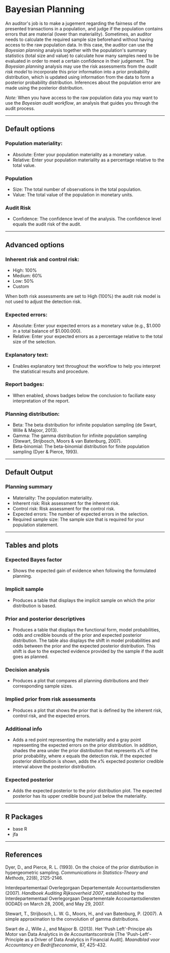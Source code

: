 Bayesian Planning
==========================

An auditor's job is to make a jugement regarding the fairness of the presented 
transactions in a population, and judge if the population contains errors that 
are material (lower than materiality). Sometimes, an auditor needs to calculate 
the required sample size beforehand without having access to the raw population 
data. In this case, the auditor can use the *Bayesian planning* analysis 
together with the population's summary statistics (total size and value) to 
calculate how many samples need to be evaluated in order to meet a certain 
confidence in their judgement. The *Bayesian planning* analysis may use the 
risk assessments from the *audit risk model* to incorporate this prior 
information into a prior probability distribution, which is updated using 
information from the data to form a posterior probability distribution. 
Inferences about the population error are made using the posterior distribution.

*Note:* When you have access to the raw population data you may want to use the 
*Bayesian audit workflow*, an analysis that guides you through the audit 
process.

----

Default options
-------
### Population materiality:
- Absolute: Enter your population materiality as a monetary value.
- Relative: Enter your population materiality as a percentage relative to the 
total value.

### Population
- Size: The total number of observations in the total population.
- Value: The total value of the population in monetary units.

### Audit Risk
- Confidence: The confidence level of the analysis. The confidence level equals 
the audit risk of the audit.

----

Advanced options
-------
### Inherent risk and control risk:
- High: 100%
- Medium: 60%
- Low: 50%
- Custom

When both risk assessments are set to High (100%) the audit risk model is not 
used to adjust the detection risk.

### Expected errors:
- Absolute: Enter your expected errors as a monetary value (e.g., $1.000 in a 
total balance of $1.000.000).
- Relative: Enter your expected errors as a percentage relative to the total 
size of the selection.

### Explanatory text:
- Enables explanatory text throughout the workflow to help you interpret the 
statistical results and procedure.

### Report badges:
- When enabled, shows badges below the conclusion to faciliate easy 
interpretation of the report.

### Planning distribution:
- Beta: The beta distribution for infinite population sampling 
(de Swart, Wille & Majoor, 2013).
- Gamma: The gamma distribution for infinite population sampling
(Stewart, Strijbosch, Moors & van Batenburg, 2007).
- Beta-binomial: The beta-binomial distribution for finite population sampling 
(Dyer & Pierce, 1993).

----

Default Output
-------

### Planning summary
- Materiality: The population materiality.
- Inherent risk: Risk assessment for the inherent risk.
- Control risk: Risk assessment for the control risk.
- Expected errors: The number of expected errors in the selection.
- Required sample size: The sample size that is required for your population 
statement.

----

Tables and plots
-------

### Expected Bayes factor
- Shows the expected gain of evidence when following the formulated planning.

### Implicit sample
- Produces a table that displays the implicit sample on which the prior 
distribution is based.

### Prior and posterior descriptives
- Produces a table that displays the functional form, model probabilities, odds 
and credible bounds of the prior and expected posterior distribution. The table 
also displays the shift in model probabilities and odds between the prior and 
the expected posterior distribution. This shift is due to the expected 
evidence provided by the sample if the audit goes as planned.

### Decision analysis
- Produces a plot that compares all planning distributions and their 
corresponding sample sizes.

### Implied prior from risk assessments
- Produces a plot that shows the prior that is defined by the inherent risk, 
control risk, and the expected errors.

### Additional info
- Adds a red point representing the materiality and a gray point representing
the expected errors on the prior distribution. In addition, shades the area 
under the prior distribution that represents *x*% of the prior probability, 
where *x* equals the detection risk. If the expected posterior 
distribution is shown, adds the *x*% expected posterior credible interval
above the posterior distribution.

### Expected posterior
- Adds the expected posterior to the prior distribution plot. The expected 
posterior has its upper credible bound just below the materiality.

----

R Packages
-------
- base R
- jfa

----

References
-------

Dyer, D., and Pierce, R. L. (1993). On the choice of the prior distribution in 
hypergeometric sampling. <i>Communications in Statistics-Theory and Methods</i>, 
22(8), 2125-2146.

Interdepartementaal Overlegorgaan Departementale Accountantsdiensten (2007). 
<i>Handboek Auditing Rijksoverheid 2007</i>, established by the 
Interdepartementaal Overlegorgaan Departementale Accountantsdiensten (IODAD) 
on March 28, 2006, and May 29, 2007.

Stewart, T., Strijbosch, L. W. G., Moors, H., and van Batenburg, P. (2007). 
A simple approximation to the convolution of gamma distributions.

Swart de J., Wille J., and Majoor B. (2013). Het 'Push Left'-Principe als Motor 
van Data Analytics in de Accountantscontrole [The 'Push-Left'-Principle as a 
Driver of Data Analytics in Financial Audit]. <i>Maandblad voor Accountancy en 
Bedrijfseconomie</i>, 87, 425-432.